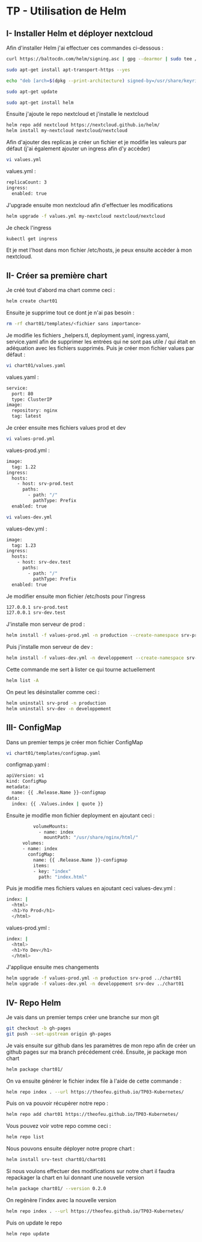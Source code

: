 # TP - Utilisation de Helm

## I- Installer Helm et déployer nextcloud
Afin d'installer Helm j'ai effectuer ces commandes ci-dessous :
```sh
curl https://baltocdn.com/helm/signing.asc | gpg --dearmor | sudo tee /usr/share/keyrings/helm.gpg > /dev/null
```
```sh
sudo apt-get install apt-transport-https --yes
```
```sh
echo "deb [arch=$(dpkg --print-architecture) signed-by=/usr/share/keyrings/helm.gpg] https://baltocdn.com/helm/stable/debian/ all main" | sudo tee /etc/apt/sources.list.d/helm-stable-debian.list
```
```sh
sudo apt-get update
```
```sh
sudo apt-get install helm
```
Ensuite j'ajoute le repo nextcloud et j'installe le nextcloud
```sh
helm repo add nextcloud https://nextcloud.github.io/helm/
helm install my-nextcloud nextcloud/nextcloud
```
Afin d'ajouter des replicas je créer un fichier et je modifie les valeurs par défaut (j'ai également ajouter un ingress afin d'y accèder)
```sh
vi values.yml
```
values.yml :
```sh
replicaCount: 3
ingress:
  enabled: true
```
J'upgrade ensuite mon nextcloud afin d'effectuer les modifications
```sh
helm upgrade -f values.yml my-nextcloud nextcloud/nextcloud
```
Je check l'ingress 
```sh
kubectl get ingress
```
Et je met l'host dans mon fichier /etc/hosts, je peux ensuite accèder à mon nextcloud.

## II- Créer sa première chart
Je créé tout d'abord ma chart comme ceci :
```sh
helm create chart01
```
Ensuite je supprime tout ce dont je n'ai pas besoin :
```sh
rm -rf chart01/templates/<fichier sans importance>
```
Je modifie les fichiers _helpers.tl, deployment.yaml, ingress.yaml, service.yaml afin de supprimer les entrées qui ne sont pas utile / qui était en adéquation avec les fichiers supprimés. Puis je créer mon fichier values par défaut :
```sh
vi chart01/values.yaml
```
values.yaml :
```sh
service:
  port: 80
  type: ClusterIP
image:
  repository: nginx
  tag: latest
```
Je créer ensuite mes fichiers values prod et dev
```sh
vi values-prod.yml
```
values-prod.yml :
```sh
image:
  tag: 1.22
ingress:
  hosts:
    - host: srv-prod.test
      paths:
        - path: "/"
          pathType: Prefix
  enabled: true
```
```sh
vi values-dev.yml 
```
values-dev.yml :
```sh
image:
  tag: 1.23
ingress:
  hosts:
    - host: srv-dev.test
      paths:
        - path: "/"
          pathType: Prefix
  enabled: true
```
Je modifier ensuite mon fichier /etc/hosts pour l'ingress
```sh
127.0.0.1 srv-prod.test
127.0.0.1 srv-dev.test
```
J'installe mon serveur de prod :
```sh
helm install -f values-prod.yml -n production --create-namespace srv-prod ../chart01
```
Puis j'installe mon serveur de dev :
```sh
helm install -f values-dev.yml -n developpement --create-namespace srv-dev ../chart01
```
Cette commande me sert à lister ce qui tourne actuellement
```sh
helm list -A
```
On peut les désinstaller comme ceci :
```sh
helm uninstall srv-prod -n production
helm uninstall srv-dev -n developpement
```

## III- ConfigMap
Dans un premier temps je créer mon fichier ConfigMap
```sh
vi chart01/templates/configmap.yaml
```
configmap.yaml :
```sh
apiVersion: v1
kind: ConfigMap
metadata:
  name: {{ .Release.Name }}-configmap
data:
  index: {{ .Values.index | quote }}
```
Ensuite je modifie mon fichier deployment en ajoutant ceci :
```sh
          volumeMounts:
            - name: index
              mountPath: "/usr/share/nginx/html/"
      volumes:
      - name: index
        configMap:
          name: {{ .Release.Name }}-configmap
          items:
          - key: "index"
            path: "index.html"
```
Puis je modifie mes fichiers values en ajoutant ceci
values-dev.yml :
```sh
index: |
  <html>
  <h1>Yo Prod</h1>
  </html>
```
values-prod.yml :
```sh
index: |
  <html>
  <h1>Yo Dev</h1>
  </html>
```
J'applique ensuite mes changements
```sh
helm upgrade -f values-prod.yml -n production srv-prod ../chart01
helm upgrade -f values-dev.yml -n developpement srv-dev ../chart01
```
## IV- Repo Helm
Je vais dans un premier temps créer une branche sur mon git
```sh
git checkout -b gh-pages
git push --set-upstream origin gh-pages
```
Je vais ensuite sur github dans les paramètres de mon repo afin de créer un github pages sur ma branch précédement créé. 
Ensuite, je package mon chart
```sh
helm package chart01/
```
On va ensuite générer le fichier index file à l'aide de cette commande :
```sh
helm repo index . --url https://theofeu.github.io/TP03-Kubernetes/
```
Puis on va pouvoir récupèrer notre repo :
```sh
helm repo add chart01 https://theofeu.github.io/TP03-Kubernetes/
```
Vous pouvez voir votre repo comme ceci :
```sh
helm repo list
```
Nous pouvons ensuite déployer notre propre chart :
```sh
helm install srv-test chart01/chart01
```
Si nous voulons effectuer des modifications sur notre chart il faudra repackager la chart en lui donnant une nouvelle version
```sh
helm package chart01/ --version 0.2.0
```
On regénère l'index avec la nouvelle version
```sh
helm repo index . --url https://theofeu.github.io/TP03-Kubernetes/
```
Puis on update le repo
```sh
helm repo update
```
